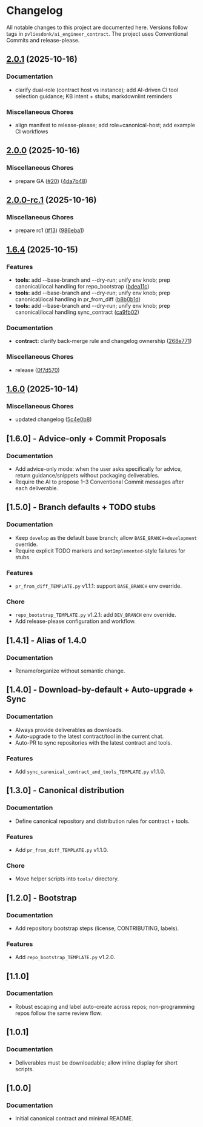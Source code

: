 # Changelog

All notable changes to this project are documented here. Versions follow tags in `pvliesdonk/ai_engineer_contract`.
The project uses Conventional Commits and release-please.


## [2.0.1](https://github.com/pvliesdonk/ai_engineer_contract/compare/ai_engineer_contract-v2.0.0...ai_engineer_contract-v2.0.1) (2025-10-16)

### Documentation

* clarify dual-role (contract host vs instance); add AI-driven CI tool selection guidance; KB intent + stubs; markdownlint reminders

### Miscellaneous Chores

* align manifest to release-please; add role=canonical-host; add example CI workflows

## [2.0.0](https://github.com/pvliesdonk/ai_engineer_contract/compare/ai_engineer_contract-v2.0.0-rc.1...ai_engineer_contract-v2.0.0) (2025-10-16)


### Miscellaneous Chores

* prepare GA ([#20](https://github.com/pvliesdonk/ai_engineer_contract/issues/20)) ([4da7b48](https://github.com/pvliesdonk/ai_engineer_contract/commit/4da7b48bcf712e1940ad502140ba2f3a08faa26b))

## [2.0.0-rc.1](https://github.com/pvliesdonk/ai_engineer_contract/compare/ai_engineer_contract-v1.6.4...ai_engineer_contract-v2.0.0-rc.1) (2025-10-16)


### Miscellaneous Chores

* prepare rc1 ([#13](https://github.com/pvliesdonk/ai_engineer_contract/issues/13)) ([986eba1](https://github.com/pvliesdonk/ai_engineer_contract/commit/986eba1a7466767ebe55b99ad29e37fe84a4af20))

## [1.6.4](https://github.com/pvliesdonk/ai_engineer_contract/compare/ai_engineer_contract-v1.6.0...ai_engineer_contract-v1.6.4) (2025-10-15)


### Features

* **tools:** add --base-branch and --dry-run; unify env knob; prep canonical/local handling for repo_bootstrap ([bdea11c](https://github.com/pvliesdonk/ai_engineer_contract/commit/bdea11cea55d288a82a15ce3c191902a0d90b340))
* **tools:** add --base-branch and --dry-run; unify env knob; prep canonical/local handling in pr_from_diff ([b8b0b1d](https://github.com/pvliesdonk/ai_engineer_contract/commit/b8b0b1decf93b9c0651b97c42939e8dd17e8b0a5))
* **tools:** add --base-branch and --dry-run; unify env knob; prep canonical/local handling sync_contract ([ca9fb02](https://github.com/pvliesdonk/ai_engineer_contract/commit/ca9fb02dc6990de6431a46d757a80971956cd5f4))


### Documentation

* **contract:** clarify back-merge rule and changelog ownership ([268e771](https://github.com/pvliesdonk/ai_engineer_contract/commit/268e7710a1f6b38fa91b61688cc4d7ebff069515))


### Miscellaneous Chores

* release ([0f7d570](https://github.com/pvliesdonk/ai_engineer_contract/commit/0f7d5703b4ff7f220fb0c379d077f36a8eaf9d97))

## [1.6.0](https://github.com/pvliesdonk/ai_engineer_contract/compare/ai_engineer_contract-v1.5.0...ai_engineer_contract-v1.6.0) (2025-10-14)


### Miscellaneous Chores

* updated changelog ([5c4e0b8](https://github.com/pvliesdonk/ai_engineer_contract/commit/5c4e0b89a2e29175045e615317d11b08681250b7))

## [1.6.0] - Advice-only + Commit Proposals
### Documentation
- Add advice-only mode: when the user asks specifically for advice, return guidance/snippets without packaging deliverables.
- Require the AI to propose 1–3 Conventional Commit messages after each deliverable.

## [1.5.0] - Branch defaults + TODO stubs
### Documentation
- Keep `develop` as the default base branch; allow `BASE_BRANCH=development` override.
- Require explicit TODO markers and `NotImplemented`-style failures for stubs.
### Features
- `pr_from_diff_TEMPLATE.py` v1.1.1: support `BASE_BRANCH` env override.
### Chore
- `repo_bootstrap_TEMPLATE.py` v1.2.1: add `DEV_BRANCH` env override.
- Add release-please configuration and workflow.

## [1.4.1] - Alias of 1.4.0
### Documentation
- Rename/organize without semantic change.

## [1.4.0] - Download-by-default + Auto-upgrade + Sync
### Documentation
- Always provide deliverables as downloads.
- Auto-upgrade to the latest contract/tool in the current chat.
- Auto-PR to sync repositories with the latest contract and tools.
### Features
- Add `sync_canonical_contract_and_tools_TEMPLATE.py` v1.1.0.

## [1.3.0] - Canonical distribution
### Documentation
- Define canonical repository and distribution rules for contract + tools.
### Features
- Add `pr_from_diff_TEMPLATE.py` v1.1.0.
### Chore
- Move helper scripts into `tools/` directory.

## [1.2.0] - Bootstrap
### Documentation
- Add repository bootstrap steps (license, CONTRIBUTING, labels).
### Features
- Add `repo_bootstrap_TEMPLATE.py` v1.2.0.

## [1.1.0]
### Documentation
- Robust escaping and label auto-create across repos; non-programming repos follow the same review flow.

## [1.0.1]
### Documentation
- Deliverables must be downloadable; allow inline display for short scripts.

## [1.0.0]
### Documentation
- Initial canonical contract and minimal README.
